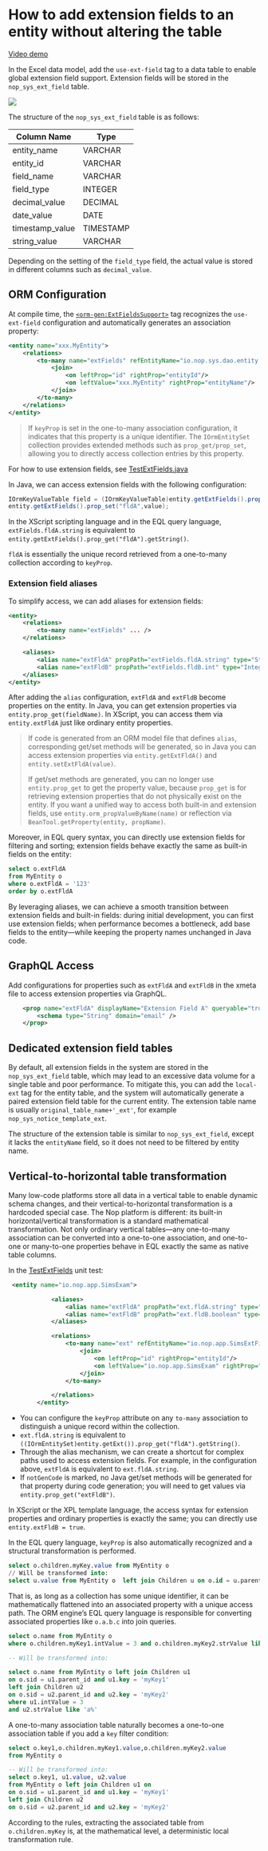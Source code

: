 
# How to add extension fields to an entity without altering the table

[Video demo](https://www.bilibili.com/video/BV1wL411D7g7)

In the Excel data model, add the `use-ext-field` tag to a data table to enable global extension field support. Extension fields will be stored in the `nop_sys_ext_field` table.

![](use-ext-field.png)

The structure of the `nop_sys_ext_field` table is as follows:

|Column Name|Type|
|---|---|
|entity\_name|VARCHAR|
|entity\_id|VARCHAR|
|field\_name|VARCHAR|
|field\_type|INTEGER|
|decimal\_value|DECIMAL|
|date\_value|DATE|
|timestamp\_value|TIMESTAMP|
|string\_value|VARCHAR|

Depending on the setting of the `field_type` field, the actual value is stored in different columns such as `decimal_value`.

## ORM Configuration

At compile time, the [`<orm-gen:ExtFieldsSupport>`](https://gitee.com/canonical-entropy/nop-entropy/blob/master/nop-orm/src/main/resources/_vfs/nop/orm/xlib/orm-gen.xlib) tag recognizes the `use-ext-field` configuration and automatically generates an association property:

```xml
<entity name="xxx.MyEntity">
    <relations>
        <to-many name="extFields" refEntityName="io.nop.sys.dao.entity.NopSysExtField" keyProp="fieldName">
            <join>
                <on leftProp="id" rightProp="entityId"/>
                <on leftValue="xxx.MyEntity" rightProp="entityName"/>
            </join>
        </to-many>
    </relations>
</entity>
```

> If `keyProp` is set in the one-to-many association configuration, it indicates that this property is a unique identifier. The `IOrmEntitySet` collection provides extended methods such as `prop_get/prop_set`, allowing you to directly access collection entries by this property.

For how to use extension fields, see [TestExtFields.java](https://gitee.com/canonical-entropy/nop-entropy/blob/master/nop-orm/src/test/java/io/nop/orm/dao/TestExtFields.java)

In Java, we can access extension fields with the following configuration:

```java
IOrmKeyValueTable field = (IOrmKeyValueTable)entity.getExtFields().prop_get("fldA");
entity.getExtFields().prop_set("fldA",value);
```

In the XScript scripting language and in the EQL query language, `extFields.fldA.string` is equivalent to `entity.getExtFields().prop_get("fldA").getString()`.

`fldA` is essentially the unique record retrieved from a one-to-many collection according to `keyProp`.

### Extension field aliases

To simplify access, we can add aliases for extension fields:

```xml
<entity>
    <relations>
        <to-many name="extFields" ... />
    </relations>

    <aliases>
        <alias name="extFldA" propPath="extFields.fldA.string" type="String"/>
        <alias name="extFldB" propPath="extFields.fldB.int" type="Integer" />
    </aliases>
</entity>
```

After adding the `alias` configuration, `extFldA` and `extFldB` become properties on the entity. In Java, you can get extension properties via `entity.prop_get(fieldName)`.
In XScript, you can access them via `entity.extFldA` just like ordinary entity properties.

> If code is generated from an ORM model file that defines `alias`, corresponding get/set methods will be generated, so in Java you can access extension properties via `entity.getExtFldA()` and `entity.setExtFldA(value)`.
> 
> If get/set methods are generated, you can no longer use `entity.prop_get` to get the property value, because `prop_get` is for retrieving extension properties that do not physically exist on the entity. If you want a unified way to access both built-in and extension fields, use `entity.orm_propValueByName(name)` or reflection via `BeanTool.getProperty(entity, propName)`.

Moreover, in EQL query syntax, you can directly use extension fields for filtering and sorting; extension fields behave exactly the same as built-in fields on the entity:

```sql
select o.extFldA
from MyEntity o
where o.extFldA = '123'
order by o.extFldA
```

By leveraging aliases, we can achieve a smooth transition between extension fields and built-in fields: during initial development, you can first use extension fields; when performance becomes a bottleneck, add base fields to the entity—while keeping the property names unchanged in Java code.

## GraphQL Access

Add configurations for properties such as `extFldA` and `extFldB` in the xmeta file to access extension properties via GraphQL.

```xml
    <prop name="extFldA" displayName="Extension Field A" queryable="true" sortable="true" insertable="true" updatable="true">
        <schema type="String" domain="email" />
    </prop>
```

## Dedicated extension field tables

By default, all extension fields in the system are stored in the `nop_sys_ext_field` table, which may lead to an excessive data volume for a single table and poor performance. To mitigate this, you can add the
`local-ext` tag for the entity table, and the system will automatically generate a paired extension field table for the current entity. The extension table name is usually `original_table_name+'_ext'`, for example `nop_sys_notice_template_ext`.

The structure of the extension table is similar to `nop_sys_ext_field`, except it lacks the `entityName` field, so it does not need to be filtered by entity name.

## Vertical-to-horizontal table transformation

Many low-code platforms store all data in a vertical table to enable dynamic schema changes, and their vertical-to-horizontal transformation is a hardcoded special case. The Nop platform is different:
its built-in horizontal/vertical transformation is a standard mathematical transformation. Not only ordinary vertical tables—any one-to-many association can be converted into a one-to-one association, and one-to-one or many-to-one properties behave in EQL exactly the same as native table columns.

In the [TestExtFields](https://gitee.com/canonical-entropy/nop-entropy/blob/master/nop-orm/src/test/java/io/nop/orm/dao/TestExtFields.java) unit test:

```xml
 <entity name="io.nop.app.SimsExam">

            <aliases>
                <alias name="extFldA" propPath="ext.fldA.string" type="String"/>
                <alias name="extFldB" propPath="ext.fldB.boolean" type="Boolean" notGenCode="true"/>
            </aliases>

            <relations>
                <to-many name="ext" refEntityName="io.nop.app.SimsExtField" keyProp="fieldName">
                    <join>
                        <on leftProp="id" rightProp="entityId"/>
                        <on leftValue="io.nop.app.SimsExam" rightProp="entityName"/>
                    </join>
                </to-many>

            </relations>
        </entity>
```

* You can configure the `keyProp` attribute on any `to-many` association to distinguish a unique record within the collection.
* `ext.fldA.string` is equivalent to `((IOrmEntitySet)entity.getExt()).prop_get("fldA").getString()`.
* Through the alias mechanism, we can create a shortcut for complex paths used to access extension fields. For example, in the configuration above, `extFldA` is equivalent to `ext.fldA.string`.
* If `notGenCode` is marked, no Java get/set methods will be generated for that property during code generation; you will need to get values via `entity.prop_get("extFldB")`.

In XScript or the XPL template language, the access syntax for extension properties and ordinary properties is exactly the same; you can directly use `entity.extFldB = true`.

In the EQL query language, `keyProp` is also automatically recognized and a structural transformation is performed.

```sql
select o.children.myKey.value from MyEntity o
// Will be transformed into:
select u.value from MyEntity o  left join Children u on o.id = u.parent_id and u.key = 'myKey'
```

That is, as long as a collection has some unique identifier, it can be mathematically flattened into an associated property with a unique access path. The ORM engine’s EQL query language is responsible for converting associated properties like `o.a.b.c` into join queries.

```sql
select o.name from MyEntity o
where o.children.myKey1.intValue = 3 and o.children.myKey2.strValue like 'a%'

-- Will be transformed into:

select o.name from MyEntity o left join Children u1
on o.sid = u1.parent_id and u1.key = 'myKey1'
left join Children u2
on o.sid = u2.parent_id and u2.key = 'myKey2'
where u1.intValue = 3
and u2.strValue like 'a%'
```

A one-to-many association table naturally becomes a one-to-one association table if you add a `key` filter condition:

```sql
select o.key1,o.children.myKey1.value,o.children.myKey2.value
from MyEntity o

-- Will be transformed into:
select o.key1, u1.value, u2.value
from MyEntity o left join Children u1 on
on o.sid = u1.parent_id and u1.key = 'myKey1'
left join Children u2
on o.sid = u2.parent_id and u2.key = 'myKey2'
```

According to the rules, extracting the associated table from `o.children.myKey` is, at the mathematical level, a deterministic local transformation rule.

<!-- SOURCE_MD5:82ca4a7f6145a6b74804d4d17cd06c27-->

